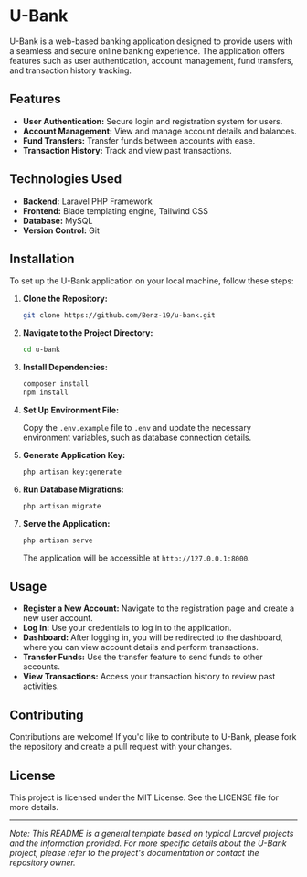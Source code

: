 # U-Bank

U-Bank is a web-based banking application designed to provide users with a seamless and secure online banking experience. The application offers features such as user authentication, account management, fund transfers, and transaction history tracking.

## Features

- **User Authentication:** Secure login and registration system for users.
- **Account Management:** View and manage account details and balances.
- **Fund Transfers:** Transfer funds between accounts with ease.
- **Transaction History:** Track and view past transactions.

## Technologies Used

- **Backend:** Laravel PHP Framework
- **Frontend:** Blade templating engine, Tailwind CSS
- **Database:** MySQL
- **Version Control:** Git

## Installation

To set up the U-Bank application on your local machine, follow these steps:

1. **Clone the Repository:**

   ```bash
   git clone https://github.com/Benz-19/u-bank.git
   ```

2. **Navigate to the Project Directory:**

   ```bash
   cd u-bank
   ```

3. **Install Dependencies:**

   ```bash
   composer install
   npm install
   ```

4. **Set Up Environment File:**

   Copy the `.env.example` file to `.env` and update the necessary environment variables, such as database connection details.

5. **Generate Application Key:**

   ```bash
   php artisan key:generate
   ```

6. **Run Database Migrations:**

   ```bash
   php artisan migrate
   ```

7. **Serve the Application:**

   ```bash
   php artisan serve
   ```

   The application will be accessible at `http://127.0.0.1:8000`.

## Usage

- **Register a New Account:** Navigate to the registration page and create a new user account.
- **Log In:** Use your credentials to log in to the application.
- **Dashboard:** After logging in, you will be redirected to the dashboard, where you can view account details and perform transactions.
- **Transfer Funds:** Use the transfer feature to send funds to other accounts.
- **View Transactions:** Access your transaction history to review past activities.

## Contributing

Contributions are welcome! If you'd like to contribute to U-Bank, please fork the repository and create a pull request with your changes.

## License

This project is licensed under the MIT License. See the LICENSE file for more details.

---

*Note: This README is a general template based on typical Laravel projects and the information provided. For more specific details about the U-Bank project, please refer to the project's documentation or contact the repository owner.*

